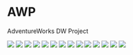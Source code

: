 # AWP
AdventureWorks DW Project

<img src="Documentation/img/PackageProducts.png">
<img src="Documentation/img/DFT_Products.png">
<img src="Documentation/img/PackageCustomers.png">
<img src="Documentation/img/DFT_Customers.png">
<img src="Documentation/img/PackageCalendar.png">
<img src="Documentation/img/DFT_Calendar.png">
<img src="Documentation/img/PackageSales.png">
<img src="Documentation/img/DFT_Sales.png">
<img src="Documentation/img/LoadRAWDataToStagingDB.png">
<img src="Documentation/img/LogsTableStagingDB.png">
<img src="Documentation/img/DFT_SCDCategories.png">
<img src="Documentation/img/DataCleansingStagingToDB.png">
<img src="Documentation/img/LoadDimensions.png">
<img src="Documentation/img/LoadFacts.png">


